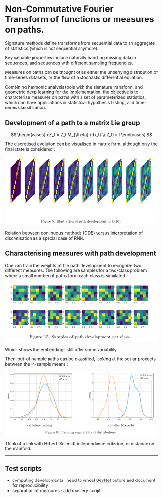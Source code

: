 # Non-Commutative Fourier Transform of functions or measures on paths.

Signature methods define transforms from sequential data
to an aggregate of statistics (which is not sequential anymore).

Key valuable properties include naturally handling missing data in sequences, 
and sequences with different sampling frequencies.

Measures on paths can be thought of as either 
the underlying distribution of time-series datasets,
or the flow of a stochastic differential equation.

Combining harmonic analysis tools with the signature transform,
and geometric deep learning for the implementation,
the objective is to characterise measures on paths 
with a set of parameterized statistics,
which can have applications in 
statistical hypothesis testing,
and time-series classification.

## Development of a path to a matrix Lie group

$$
\begin{cases}
dZ_t =  Z_t M_{\theta} (dx_t) \\
Z_0 = I
\end{cases}
$$

The discretised evolution can be visualised in matrix form, 
although only the final state is considered :

<img src="img/example_dev.png" width="510">

Relation between continuous methods (CDE) versus 
interpretation of discretisation as a special case of RNN.

## Characterising measures with path development

One can train the weights of the path development to recognize two different measures.
The following are samples for a two-class problem, 
where a small number of paths form each class is simulated :

<img src="img/sample_dev.png" width="510">

Which shows the embeddings still offer some variability.

Then, out-of-sample paths can be classified, 
looking at the scalar products between the in-sample means :

<img src="img/distribution_sep.png" width="510">

Think of a link with Hilbert-Schmidt independance criterion, 
or distance on the manifold.

***

## Test scripts

- computing developments : need to wheel [DevNet](https://github.com/chataignault/DevNet) before and document for reproducibility
- separation of measures : add mastery script


